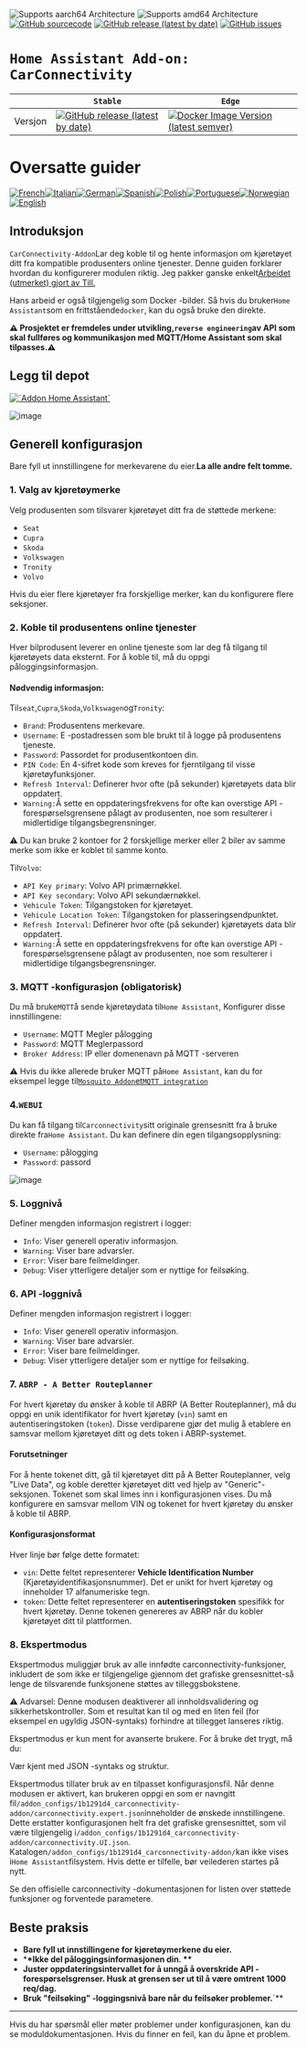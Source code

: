 ![Supports aarch64 Architecture][aarch64-shield]
![Supports amd64 Architecture][amd64-shield]
[![GitHub sourcecode](https://img.shields.io/badge/Source-GitHub-green)](https://github.com/Pulpyyyy/carconnectivity-addon/)
[![GitHub release (latest by date)](https://img.shields.io/github/v/release/Pulpyyyy/carconnectivity-addon)](https://github.com/Pulpyyyy/carconnectivity-addon/releases/latest)
[![GitHub issues](https://img.shields.io/github/issues/Pulpyyyy/carconnectivity-addon)](https://github.com/Pulpyyyy/carconnectivity-addon/issues)

[aarch64-shield]: https://img.shields.io/badge/aarch64-yes-green.svg
[amd64-shield]: https://img.shields.io/badge/amd64-yes-green.svg


# `Home Assistant Add-on: CarConnectivity`

|         | `Stable`                                                                                                                                                                                                     | `Edge`                                                                                                                                                                                                                                                          |
| ------- | ------------------------------------------------------------------------------------------------------------------------------------------------------------------------------------------------------------ | --------------------------------------------------------------------------------------------------------------------------------------------------------------------------------------------------------------------------------------------------------------- |
| Versjon | [![GitHub release (latest by date)](https://img.shields.io/docker/v/pulpyyyy/carconnectivity-addon-amd64?&sort=date&label=&style=for-the-badge)](https://github.com/pulpyyyy/carconnectivity-addon/releases) | [![Docker Image Version (latest semver)](https://img.shields.io/docker/v/pulpyyyy/carconnectivity-addon-edge-amd64?&sort=date&label=&style=for-the-badge)](https://github.com/Pulpyyyy/carconnectivity-addon/blob/main/carconnectivity-addon-edge/CHANGELOG.md) |

# Oversatte guider

[![French](https://raw.githubusercontent.com/Pulpyyyy/carconnectivity-addon/refs/heads/main/.github/img/FR.svg)](https://github.com/Pulpyyyy/carconnectivity-addon/blob/main/README.fr.md)[![Italian](https://raw.githubusercontent.com/Pulpyyyy/carconnectivity-addon/refs/heads/main/.github/img/IT.svg)](https://github.com/Pulpyyyy/carconnectivity-addon/blob/main/README.it.md)[![German](https://raw.githubusercontent.com/Pulpyyyy/carconnectivity-addon/refs/heads/main/.github/img/DE.svg)](https://github.com/Pulpyyyy/carconnectivity-addon/blob/main/README.de.md)[![Spanish](https://raw.githubusercontent.com/Pulpyyyy/carconnectivity-addon/refs/heads/main/.github/img/ES.svg)](https://github.com/Pulpyyyy/carconnectivity-addon/blob/main/README.es.md)[![Polish](https://raw.githubusercontent.com/Pulpyyyy/carconnectivity-addon/refs/heads/main/.github/img/PL.svg)](https://github.com/Pulpyyyy/carconnectivity-addon/blob/main/README.pl.md)[![Portuguese](https://raw.githubusercontent.com/Pulpyyyy/carconnectivity-addon/refs/heads/main/.github/img/PT.svg)](https://github.com/Pulpyyyy/carconnectivity-addon/blob/main/README.pt.md)[![Norwegian](https://raw.githubusercontent.com/Pulpyyyy/carconnectivity-addon/refs/heads/main/.github/img/NO.svg)](https://github.com/Pulpyyyy/carconnectivity-addon/blob/main/README.no.md)[![English](https://raw.githubusercontent.com/Pulpyyyy/carconnectivity-addon/refs/heads/main/.github/img/US.svg)](https://github.com/Pulpyyyy/carconnectivity-addon/blob/main/README.md)

## Introduksjon

`CarConnectivity-Addon`Lar deg koble til og hente informasjon om kjøretøyet ditt fra kompatible produsenters online tjenester. Denne guiden forklarer hvordan du konfigurerer modulen riktig.
Jeg pakker ganske enkelt[Arbeidet (utmerket) gjort av Till.](https://github.com/tillsteinbach/CarConnectivity)

Hans arbeid er også tilgjengelig som Docker -bilder. Så hvis du bruker`Home Assistant`som en frittstående`docker`, kan du også bruke den direkte.

**⚠ Prosjektet er fremdeles under utvikling,`reverse engineering`av API som skal fullføres og kommunikasjon med MQTT/Home Assistant som skal tilpasses.⚠**

## Legg til depot

[![\`Addon Home Assistant\`](https://raw.githubusercontent.com/Pulpyyyy/carconnectivity-addon/refs/heads/main/.github/img/addon-ha.svg)](https://my.home-assistant.io/redirect/supervisor_add_addon_repository/?repository_url=https%3A%2F%2Fgithub.com%2FPulpyyyy%2Fcarconnectivity-addon)

![image](https://raw.githubusercontent.com/Pulpyyyy/carconnectivity-addon/refs/heads/main/img/mqtt_device.png)

## Generell konfigurasjon

Bare fyll ut innstillingene for merkevarene du eier.**La alle andre felt tomme.**

### 1. Valg av kjøretøymerke

Velg produsenten som tilsvarer kjøretøyet ditt fra de støttede merkene:

-   `Seat`
-   `Cupra`
-   `Skoda`
-   `Volkswagen`
-   `Tronity`
-   `Volvo`

Hvis du eier flere kjøretøyer fra forskjellige merker, kan du konfigurere flere seksjoner.

### 2. Koble til produsentens online tjenester

Hver bilprodusent leverer en online tjeneste som lar deg få tilgang til kjøretøyets data eksternt. For å koble til, må du oppgi påloggingsinformasjon.

#### Nødvendig informasjon:

Til`seat`,`Cupra`,`Skoda`,`Volkswagen`og`Tronity`:

-   `Brand`: Produsentens merkevare.
-   `Username`: E -postadressen som ble brukt til å logge på produsentens tjeneste.
-   `Password`: Passordet for produsentkontoen din.
-   `PIN Code`: En 4-sifret kode som kreves for fjerntilgang til visse kjøretøyfunksjoner.
-   `Refresh Interval`: Definerer hvor ofte (på sekunder) kjøretøyets data blir oppdatert.
-   `Warning:`Å sette en oppdateringsfrekvens for ofte kan overstige API -forespørselsgrensene pålagt av produsenten, noe som resulterer i midlertidige tilgangsbegrensninger.

⚠ Du kan bruke 2 kontoer for 2 forskjellige merker eller 2 biler av samme merke som ikke er koblet til samme konto.

Til`Volvo`:

-   `API Key primary`: Volvo API primærnøkkel.
-   `API Key secondary`: Volvo API sekundærnøkkel.
-   `Vehicule Token`: Tilgangstoken for kjøretøyet.
-   `Vehicule Location Token`: Tilgangstoken for plasseringsendpunktet.
-   `Refresh Interval`: Definerer hvor ofte (på sekunder) kjøretøyets data blir oppdatert.
-   `Warning:`Å sette en oppdateringsfrekvens for ofte kan overstige API -forespørselsgrensene pålagt av produsenten, noe som resulterer i midlertidige tilgangsbegrensninger.

### 3. MQTT -konfigurasjon (obligatorisk)

Du må bruke`MQTT`å sende kjøretøydata til`Home Assistant`, Konfigurer disse innstillingene:

-   `Username`: MQTT Megler pålogging
-   `Password`: MQTT Meglerpassord
-   `Broker Address`: IP eller domenenavn på MQTT -serveren

⚠ Hvis du ikke allerede bruker MQTT på`Home Assistant`, kan du for eksempel legge til[`Mosquito Addon`et`MQTT integration`](https://www.home-assistant.io/integrations/mqtt)

### 4.`WEBUI`

Du kan få tilgang til`Carconnectivity`sitt originale grensesnitt fra å bruke direkte fra`Home Assistant`.
Du kan definere din egen tilgangsopplysning:

-   `Username`: pålogging
-   `Password`: passord

![image](https://raw.githubusercontent.com/Pulpyyyy/carconnectivity-addon/refs/heads/main/img/webui.png)

### 5. Loggnivå

Definer mengden informasjon registrert i logger:

-   `Info`: Viser generell operativ informasjon.
-   `Warning`: Viser bare advarsler.
-   `Error`: Viser bare feilmeldinger.
-   `Debug`: Viser ytterligere detaljer som er nyttige for feilsøking.

### 6. API -loggnivå

Definer mengden informasjon registrert i logger:

-   `Info`: Viser generell operativ informasjon.
-   `Warning`: Viser bare advarsler.
-   `Error`: Viser bare feilmeldinger.
-   `Debug`: Viser ytterligere detaljer som er nyttige for feilsøking.

### 7. `ABRP - A Better Routeplanner`

For hvert kjøretøy du ønsker å koble til ABRP (A Better Routeplanner), må du oppgi en unik identifikator for hvert kjøretøy (`vin`) samt en autentiseringstoken (`token`). Disse verdiparene gjør det mulig å etablere en samsvar mellom kjøretøyet ditt og dets token i ABRP-systemet.

#### Forutsetninger

For å hente tokenet ditt, gå til kjøretøyet ditt på A Better Routeplanner, velg "Live Data", og koble deretter kjøretøyet ditt ved hjelp av "Generic"-seksjonen. Tokenet som skal limes inn i konfigurasjonen vises. Du må konfigurere en samsvar mellom VIN og tokenet for hvert kjøretøy du ønsker å koble til ABRP.

#### Konfigurasjonsformat

Hver linje bør følge dette formatet:

- `vin`: Dette feltet representerer **Vehicle Identification Number** (Kjøretøyidentifikasjonsnummer). Det er unikt for hvert kjøretøy og inneholder 17 alfanumeriske tegn.
- `token`: Dette feltet representerer en **autentiseringstoken** spesifikk for hvert kjøretøy. Denne tokenen genereres av ABRP når du kobler kjøretøyet ditt til plattformen.

### 8. Ekspertmodus

Ekspertmodus muliggjør bruk av alle innfødte carconnectivity-funksjoner, inkludert de som ikke er tilgjengelige gjennom det grafiske grensesnittet-så lenge de tilsvarende funksjonene støttes av tilleggsbokstene.

⚠ Advarsel:
Denne modusen deaktiverer all innholdsvalidering og sikkerhetskontroller. Som et resultat kan til og med en liten feil (for eksempel en ugyldig JSON-syntaks) forhindre at tillegget lanseres riktig.

Ekspertmodus er kun ment for avanserte brukere.
For å bruke det trygt, må du:

Vær kjent med JSON -syntaks og struktur.

Ekspertmodus tillater bruk av en tilpasset konfigurasjonsfil. Når denne modusen er aktivert, kan brukeren oppgi en som er navngitt fil`/addon_configs/1b1291d4_carconnectivity-addon/carconnectivity.expert.json`inneholder de ønskede innstillingene. Dette erstatter konfigurasjonen helt fra det grafiske grensesnittet, som vil være tilgjengelig i`/addon_configs/1b1291d4_carconnectivity-addon/carconnectivity.UI.json`. Katalogen`/addon_configs/1b1291d4_carconnectivity-addon/`kan ikke vises i`Home Assistant`filsystem. Hvis dette er tilfelle, bør veilederen startes på nytt.

Se den offisielle carconnectivity -dokumentasjonen for listen over støttede funksjoner og forventede parametere.

## Beste praksis

-   **Bare fyll ut innstillingene for kjøretøymerkene du eier.**
-   \***\*Ikke del påloggingsinformasjonen din. \*\***
-   **Juster oppdateringsintervallet for å unngå å overskride API -forespørselsgrenser. Husk at grensen ser ut til å være omtrent 1000 req/dag.**
-   **Bruk "feilsøking" -loggingsnivå bare når du feilsøker problemer.**\`\*\*

* * *

Hvis du har spørsmål eller møter problemer under konfigurasjonen, kan du se moduldokumentasjonen.
Hvis du finner en feil, kan du åpne et problem.
